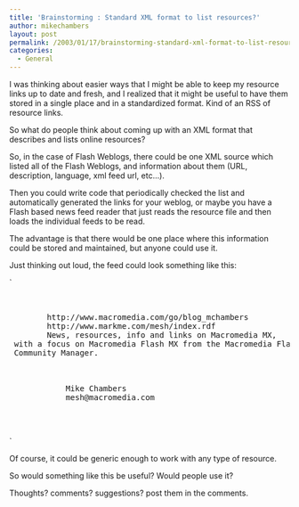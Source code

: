 ```yaml
---
title: 'Brainstorming : Standard XML format to list resources?'
author: mikechambers
layout: post
permalink: /2003/01/17/brainstorming-standard-xml-format-to-list-resources/
categories:
  - General
---
```



I was thinking about easier ways that I might be able to keep my resource links up to date and fresh, and I realized that it might be useful to have them stored in a single place and in a standardized format. Kind of an RSS of resource links.

So what do people think about coming up with an XML format that describes and lists online resources?  
<!--more-->

  
So, in the case of Flash Weblogs, there could be one XML source which listed all of the Flash Weblogs, and information about them (URL, description, language, xml feed url, etc...). 

Then you could write code that periodically checked the list and automatically generated the links for your weblog, or maybe you have a Flash based news feed reader that just reads the resource file and then loads the individual feeds to be read.

The advantage is that there would be one place where this information could be stored and maintained, but anyone could use it.

Just thinking out loud, the feed could look something like this:

`
<pre><xml>
	<resource name="mesh on mx">
		<url>http://www.macromedia.com/go/blog_mchambers</url>
		<xmlFeed type="RSS 1.0">http://www.markme.com/mesh/index.rdf</xmlFeed>
		<description>News, resources, info and links on Macromedia MX,
 with a focus on Macromedia Flash MX from the Macromedia Flash
 Community Manager.</description>
		<category name="Flash">
		<category name="Cold Fusion">
		<contact>
			<name>Mike Chambers</name>
			<email>mesh@macromedia.com</email>
		</contact>
	</resource>
</xml>
</pre>
<p>`

Of course, it could be generic enough to work with any type of resource.

So would something like this be useful? Would people use it?

Thoughts? comments? suggestions? post them in the comments.